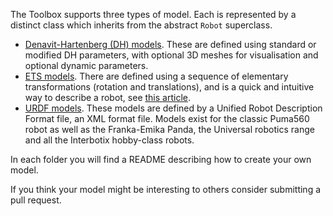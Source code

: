 The Toolbox supports three types of model. Each is represented by a distinct class which inherits from the abstract `Robot` superclass.

* [Denavit-Hartenberg (DH) models](https://github.com/petercorke/robotics-toolbox-python/tree/master/roboticstoolbox/models/DH). These are defined using standard or modified DH parameters, with optional 3D meshes for visualisation and optional dynamic parameters.
* [ETS models](https://github.com/petercorke/robotics-toolbox-python/tree/master/roboticstoolbox/models/ETS). There are defined using a sequence of elementary transformations (rotation and translations), and is a quick and intuitive way to describe a robot, see [this article](https://petercorke.com/robotics/a-simple-and-systematic-approach-to-assigning-denavit-hartenberg-parameters/).
* [URDF models](https://github.com/petercorke/robotics-toolbox-python/tree/master/roboticstoolbox/models/URDF). These models are defined by a Unified Robot Description Format file, an XML format file. Models exist for the classic Puma560 robot as well as the Franka-Emika Panda, the Universal robotics range and all the Interbotix hobby-class robots.

In each folder you will find a README describing how to create your own model.

If you think your model might be interesting to others consider submitting a pull request.
